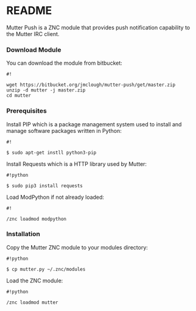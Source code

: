 # README #

Mutter Push is a ZNC module that provides push notification capability to the Mutter IRC client.

### Download Module ###

You can download the module from bitbucket:

```
#!

wget https://bitbucket.org/jmclough/mutter-push/get/master.zip
unzip -d mutter -j master.zip
cd mutter
```

### Prerequisites ###

Install PIP which is a package management system used to install and manage software packages written in Python:


```
#!

$ sudo apt-get instll python3-pip

```

Install Requests which is a HTTP library used by Mutter:

```
#!python

$ sudo pip3 install requests
```


Load ModPython if not already loaded:

```
#!

/znc loadmod modpython

```

### Installation ###

Copy the Mutter ZNC module to your modules directory:

```
#!python

$ cp mutter.py ~/.znc/modules
```

Load the ZNC module:


```
#!python

/znc loadmod mutter
```